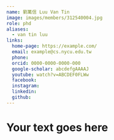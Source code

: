 ```yaml
---
name: 劉萬信 Luu Van Tin 
image: images/members/312540004.jpg 
role: phd
aliases:
  - van tin luu
links:
  home-page: https://example.com/
  email: example@cs.nycu.edu.tw
  phone: 
  orcid: 0000-0000-0000-000
  google-scholar: abcdefgAAAAJ
  youtube: watch?v=ABCDEF0FLWw
  facebook:
  instagram:
  linkedin:
  github:
---
```

# Your text goes here
